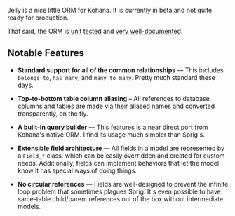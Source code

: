 Jelly is a nice little ORM for Kohana. It is currently in beta and not quite ready for production.

That said, the ORM is [unit tested](http://github.com/jonathangeiger/jelly-tests) and [very well-documented](http://wiki.github.com/jonathangeiger/kohana-jelly/).

## Notable Features

* **Standard support for all of the common relationships** — This includes `belongs_to`, `has_many`, and `many_to_many`. Pretty much standard these days.

* **Top-to-bottom table column aliasing** – All references to database columns and tables are made via their aliased names and converted transparently, on the fly. 

* **A built-in query builder** — This features is a near direct port from Kohana's native ORM. I find its usage much simpler than Sprig's.

* **Extensible field architecture** — All fields in a model are represented by a `Field_*` class, which can be easily overridden and created for custom needs. Additionally, fields can implement behaviors that let the model know it has special ways of doing things.

* **No circular references** — Fields are well-designed to prevent the infinite loop problem that sometimes plagues Sprig. It's even possible to have same-table child/parent references out of the box without intermediate models.
